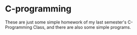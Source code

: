 # C-programming
These are just some simple  homework of my last semester's C-Programming Class, and there are also some simple programs.
